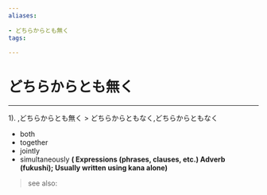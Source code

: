 ```yaml
---
aliases:
    
- どちらからとも無く
tags:
    
---
```


# どちらからとも無く
---
1).
,どちらからとも無く > どちらからともなく,どちらからともなく

- both
- together
- jointly
- simultaneously
**( Expressions (phrases, clauses, etc.) Adverb (fukushi); Usually written using kana alone)**
> see also: 
            